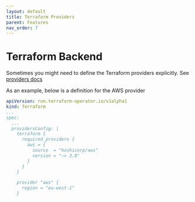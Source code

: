 ```yaml
---
layout: default
title: Terraform Providers
parent: Features
nav_order: 7
---
```


# Terraform Backend
Sometimes you might need to define the Terraform providers explicitly. See [providers docs](https://www.terraform.io/language/providers)

As an example, below is a definition for the AWS provider

```yaml
apiVersion: run.terraform-operator.io/v1alpha1
kind: Terraform
...
spec:
  ...
  providersConfig: |
    terraform {
      required_providers {
        aws = {
          source  = "hashicorp/aws"
          version = "~> 3.0"
        }
      }
    }

    provider "aws" {
      region = "eu-west-1"
    }
```
